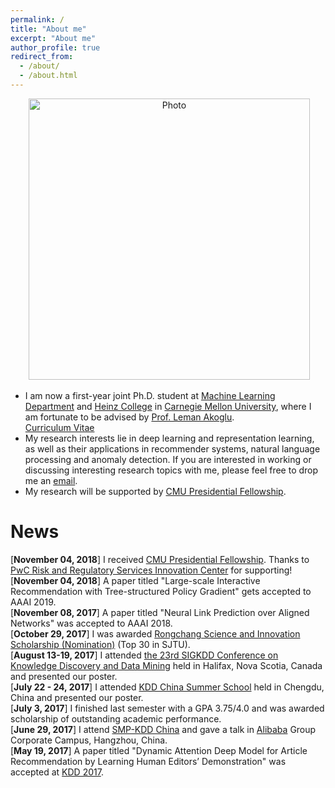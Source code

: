 ```yaml
---
permalink: /
title: "About me"
excerpt: "About me"
author_profile: true
redirect_from: 
  - /about/
  - /about.html
---
```


<p align="center">
  <img src="https://xjwangsjtu.github.io/files/XuejianWang.jpeg?raw=true" alt="Photo" style="width: 450px;"/>
</p>


* I am now a first-year joint Ph.D. student at [Machine Learning Department](https://www.ml.cmu.edu) and [Heinz College](https://www.heinz.cmu.edu) in [Carnegie Mellon University](https://www.cmu.edu), where I am fortunate to be advised by [Prof. Leman Akoglu](http://www.andrew.cmu.edu/user/lakoglu/index.html).  
  [Curriculum Vitae](http://xjwangsjtu.github.io/files/Wang.pdf)
* My research interests lie in deep learning and representation learning, as well as their applications in recommender systems, natural language processing and anomaly detection. If you are interested in working or discussing interesting research topics with me, please feel free to drop me an <a href="mailto:xuejianw@andrew.cmu.edu">email</a>.
* My research will be supported by [CMU Presidential Fellowship](https://www.cmu.edu/leadership/pres-fellow-scholar/).

News
===
[<b>November 04, 2018</b>] I received [CMU Presidential Fellowship](https://www.cmu.edu/leadership/pres-fellow-scholar/). Thanks to [PwC Risk and Regulatory Services Innovation Center](https://www.cmu.edu/risk-reg-center/index.html) for supporting!  
[<b>November 04, 2018</b>] A paper titled "Large-scale Interactive Recommendation with Tree-structured Policy Gradient" gets accepted to AAAI 2019.  
[<b>November 08, 2017</b>] A paper titled "Neural Link Prediction over Aligned Networks" was accepted to AAAI 2018.  
[<b>October 29, 2017</b>] I was awarded [Rongchang Science and Innovation Scholarship (Nomination)](http://xsb.seiee.sjtu.edu.cn/xsb/info/12988.htm) (Top 30 in SJTU).  
[<b>August 13-19, 2017</b>] I attended [the 23rd SIGKDD Conference on Knowledge Discovery and Data Mining](http://http://www.kdd.org/kdd2017/) held in Halifax, Nova Scotia, Canada and presented our poster.  
[<b>July 22 - 24, 2017</b>] I attended [KDD China Summer School](http://http://kddchina.org/#/Content/summerschool) held in Chengdu, China and presented our poster.  
[<b>July 3, 2017</b>] I finished last semester with a GPA 3.75/4.0 and was awarded scholarship of outstanding academic performance.  
[<b>June 29, 2017</b>] I attend [SMP-KDD China](https://aminer.org/conf/dm2017/) and gave a talk in [Alibaba](http://www.alibaba.com) Group Corporate Campus, Hangzhou, China.  
[<b>May 19, 2017</b>] A paper titled "Dynamic Attention Deep Model for Article Recommendation by Learning Human Editors’ Demonstration" was accepted at [KDD 2017](http://http://www.kdd.org/kdd2017/).
